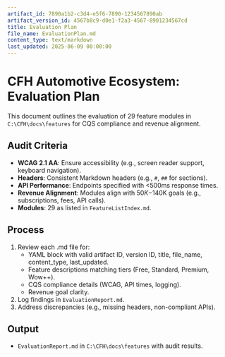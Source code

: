 ```yaml
---
artifact_id: 7890a1b2-c3d4-e5f6-7890-1234567890ab
artifact_version_id: 4567b8c9-d0e1-f2a3-4567-8901234567cd
title: Evaluation Plan
file_name: EvaluationPlan.md
content_type: text/markdown
last_updated: 2025-06-09 00:00:00
---
```

# CFH Automotive Ecosystem: Evaluation Plan

This document outlines the evaluation of 29 feature modules in `C:\CFH\docs\features` for CQS compliance and revenue alignment.

## Audit Criteria
- **WCAG 2.1 AA**: Ensure accessibility (e.g., screen reader support, keyboard navigation).
- **Headers**: Consistent Markdown headers (e.g., `#`, `##` for sections).
- **API Performance**: Endpoints specified with <500ms response times.
- **Revenue Alignment**: Modules align with $50K-$140K goals (e.g., subscriptions, fees, API calls).
- **Modules**: 29 as listed in `FeatureListIndex.md`.

## Process
1. Review each .md file for:
   - YAML block with valid artifact ID, version ID, title, file_name, content_type, last_updated.
   - Feature descriptions matching tiers (Free, Standard, Premium, Wow++).
   - CQS compliance details (WCAG, API times, logging).
   - Revenue goal clarity.
2. Log findings in `EvaluationReport.md`.
3. Address discrepancies (e.g., missing headers, non-compliant APIs).

## Output
- `EvaluationReport.md` in `C:\CFH\docs\features` with audit results.